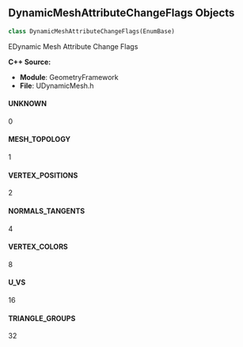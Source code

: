 ## DynamicMeshAttributeChangeFlags Objects

```python
class DynamicMeshAttributeChangeFlags(EnumBase)
```

EDynamic Mesh Attribute Change Flags

**C++ Source:**

- **Module**: GeometryFramework
- **File**: UDynamicMesh.h

<a id="unreal.DynamicMeshAttributeChangeFlags.UNKNOWN"></a>

#### UNKNOWN

0

<a id="unreal.DynamicMeshAttributeChangeFlags.MESH_TOPOLOGY"></a>

#### MESH_TOPOLOGY

1

<a id="unreal.DynamicMeshAttributeChangeFlags.VERTEX_POSITIONS"></a>

#### VERTEX_POSITIONS

2

<a id="unreal.DynamicMeshAttributeChangeFlags.NORMALS_TANGENTS"></a>

#### NORMALS_TANGENTS

4

<a id="unreal.DynamicMeshAttributeChangeFlags.VERTEX_COLORS"></a>

#### VERTEX_COLORS

8

<a id="unreal.DynamicMeshAttributeChangeFlags.U_VS"></a>

#### U_VS

16

<a id="unreal.DynamicMeshAttributeChangeFlags.TRIANGLE_GROUPS"></a>

#### TRIANGLE_GROUPS

32

<a id="unreal.AvaOutlinerItemViewMode"></a>